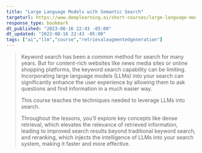 ```yaml
---
title: "Large Language Models with Semantic Search"
targeturl: https://www.deeplearning.ai/short-courses/large-language-models-semantic-search/
response_type: bookmark
dt_published: "2023-08-16 22:43 -05:00"
dt_updated: "2023-08-16 22:43 -05:00"
tags: ["ai","llm","course","retrievalaugmentedgeneration"]
---
```


> Keyword search has been a common method for search for many years. But for content-rich websites like news media sites or online shopping platforms, the keyword search capability can be limiting. Incorporating large language models (LLMs) into your search can significantly enhance the user experience by allowing them to ask questions and find information in a much easier way.
> 
> This course teaches the techniques needed to leverage LLMs into search.
> 
> Throughout the lessons, you’ll explore key concepts like dense retrieval, which elevates the relevance of retrieved information, leading to improved search results beyond traditional keyword search, and reranking, which injects the intelligence of LLMs into your search system, making it faster and more effective.  